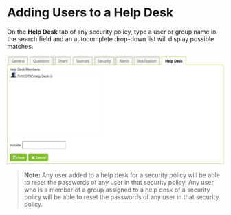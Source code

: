 [title]: # (Adding Users to a Help Desk)
[tags]: # (help desk)
[priority]: # (7)
# Adding Users to a Help Desk

On the __Help Desk__ tab of any security policy, type a user or group name in the search field and an
autocomplete drop-down list will display possible matches.

   ![Help Desk](images/help.png)

>**Note:** Any user added to a help desk for a security policy will be able to reset the passwords of any user
in that security policy. Any user who is a member of a group assigned to a help desk of a security policy
will be able to reset the passwords of any user in that security policy.